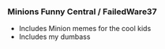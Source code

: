 ### Minions Funny Central / FailedWare37

- Includes Minion memes for the cool kids
- Includes my dumbass
